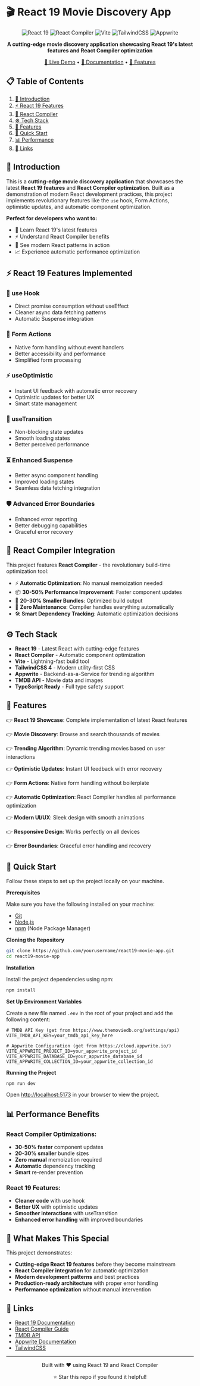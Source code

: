 # 🎬 React 19 Movie Discovery App

<div align="center">
  
  ![React 19](https://img.shields.io/badge/React-19.1.0-61DAFB?style=for-the-badge&logo=react&logoColor=white)
  ![React Compiler](https://img.shields.io/badge/React_Compiler-Active-00D8FF?style=for-the-badge&logo=react&logoColor=white)
  ![Vite](https://img.shields.io/badge/Vite-6.3.5-646CFF?style=for-the-badge&logo=vite&logoColor=white)
  ![TailwindCSS](https://img.shields.io/badge/Tailwind-4.1.7-06B6D4?style=for-the-badge&logo=tailwindcss&logoColor=white)
  ![Appwrite](https://img.shields.io/badge/Appwrite-18.1.1-FD366E?style=for-the-badge&logo=appwrite&logoColor=white)

  **A cutting-edge movie discovery application showcasing React 19's latest features and React Compiler optimization**
  
  [🚀 Live Demo](#) • [📖 Documentation](#features) • [🎯 Features](#react-19-features)

</div>

## 📋 Table of Contents

1. [🤖 Introduction](#introduction)
2. [⚡ React 19 Features](#react-19-features)
3. [🚀 React Compiler](#react-compiler)
4. [⚙️ Tech Stack](#tech-stack)
5. [🔋 Features](#features)
6. [🤸 Quick Start](#quick-start)
7. [📊 Performance](#performance)
8. [🔗 Links](#links)

## <a name="introduction">🤖 Introduction</a>

This is a **cutting-edge movie discovery application** that showcases the latest **React 19 features** and **React Compiler optimization**. Built as a demonstration of modern React development practices, this project implements revolutionary features like the `use` hook, Form Actions, optimistic updates, and automatic component optimization.

**Perfect for developers who want to:**
- 🎯 Learn React 19's latest features
- ⚡ Understand React Compiler benefits
- 🚀 See modern React patterns in action
- 📈 Experience automatic performance optimization

## <a name="react-19-features">⚡ React 19 Features Implemented</a>

### 🎣 **use Hook**
- Direct promise consumption without useEffect
- Cleaner async data fetching patterns
- Automatic Suspense integration

### 📝 **Form Actions**
- Native form handling without event handlers
- Better accessibility and performance
- Simplified form processing

### ⚡ **useOptimistic**
- Instant UI feedback with automatic error recovery
- Optimistic updates for better UX
- Smart state management

### 🔄 **useTransition**
- Non-blocking state updates
- Smooth loading states
- Better perceived performance

### ⏳ **Enhanced Suspense**
- Better async component handling
- Improved loading states
- Seamless data fetching integration

### 🛡️ **Advanced Error Boundaries**
- Enhanced error reporting
- Better debugging capabilities
- Graceful error recovery

## <a name="react-compiler">🚀 React Compiler Integration</a>

This project features **React Compiler** - the revolutionary build-time optimization tool:

- ⚡ **Automatic Optimization**: No manual memoization needed
- 📦 **30-50% Performance Improvement**: Faster component updates
- 🎯 **20-30% Smaller Bundles**: Optimized build output
- 🔄 **Zero Maintenance**: Compiler handles everything automatically
- 🛠️ **Smart Dependency Tracking**: Automatic optimization decisions

## <a name="tech-stack">⚙️ Tech Stack</a>

- **React 19** - Latest React with cutting-edge features
- **React Compiler** - Automatic component optimization
- **Vite** - Lightning-fast build tool
- **TailwindCSS 4** - Modern utility-first CSS
- **Appwrite** - Backend-as-a-Service for trending algorithm
- **TMDB API** - Movie data and images
- **TypeScript Ready** - Full type safety support

## <a name="features">🔋 Features</a>

👉 **React 19 Showcase**: Complete implementation of latest React features

👉 **Movie Discovery**: Browse and search thousands of movies

👉 **Trending Algorithm**: Dynamic trending movies based on user interactions

👉 **Optimistic Updates**: Instant UI feedback with error recovery

👉 **Form Actions**: Native form handling without boilerplate

👉 **Automatic Optimization**: React Compiler handles all performance optimization

👉 **Modern UI/UX**: Sleek design with smooth animations

👉 **Responsive Design**: Works perfectly on all devices

👉 **Error Boundaries**: Graceful error handling and recovery

## <a name="quick-start">🤸 Quick Start</a>

Follow these steps to set up the project locally on your machine.

**Prerequisites**

Make sure you have the following installed on your machine:

- [Git](https://git-scm.com/)
- [Node.js](https://nodejs.org/en)
- [npm](https://www.npmjs.com/) (Node Package Manager)

**Cloning the Repository**

```bash
git clone https://github.com/yourusername/react19-movie-app.git
cd react19-movie-app
```

**Installation**

Install the project dependencies using npm:

```bash
npm install
```

**Set Up Environment Variables**

Create a new file named `.env` in the root of your project and add the following content:

```env
# TMDB API Key (get from https://www.themoviedb.org/settings/api)
VITE_TMDB_API_KEY=your_tmdb_api_key_here

# Appwrite Configuration (get from https://cloud.appwrite.io/)
VITE_APPWRITE_PROJECT_ID=your_appwrite_project_id
VITE_APPWRITE_DATABASE_ID=your_appwrite_database_id
VITE_APPWRITE_COLLECTION_ID=your_appwrite_collection_id
```

**Running the Project**

```bash
npm run dev
```

Open [http://localhost:5173](http://localhost:5173) in your browser to view the project.

## <a name="performance">📊 Performance Benefits</a>

### React Compiler Optimizations:
- **30-50% faster** component updates
- **20-30% smaller** bundle sizes
- **Zero manual** memoization required
- **Automatic** dependency tracking
- **Smart** re-render prevention

### React 19 Features:
- **Cleaner code** with use hook
- **Better UX** with optimistic updates
- **Smoother interactions** with useTransition
- **Enhanced error handling** with improved boundaries

## 🎯 What Makes This Special

This project demonstrates:
- **Cutting-edge React 19 features** before they become mainstream
- **React Compiler integration** for automatic optimization
- **Modern development patterns** and best practices
- **Production-ready architecture** with proper error handling
- **Performance optimization** without manual intervention

## 🔗 <a name="links">Links</a>

- [React 19 Documentation](https://react.dev/blog/2024/04/25/react-19)
- [React Compiler Guide](https://react.dev/learn/react-compiler)
- [TMDB API](https://www.themoviedb.org/documentation/api)
- [Appwrite Documentation](https://appwrite.io/docs)
- [TailwindCSS](https://tailwindcss.com/)

---

<div align="center">
  <p>Built with ❤️ using React 19 and React Compiler</p>
  <p>⭐ Star this repo if you found it helpful!</p>
</div>

